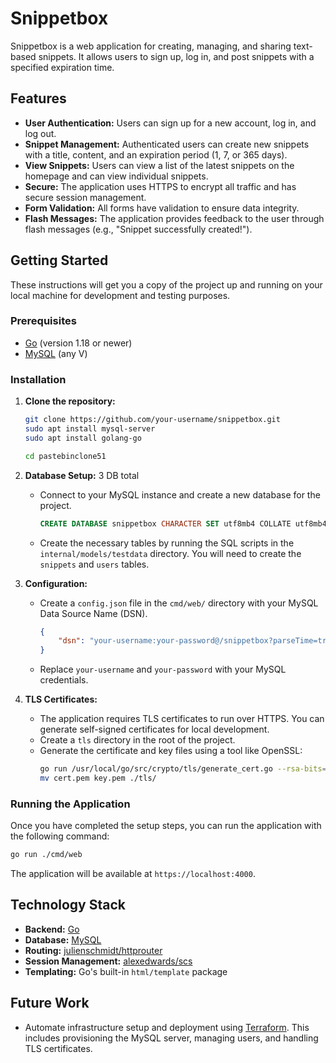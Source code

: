 # Snippetbox

Snippetbox is a web application for creating, managing, and sharing text-based snippets. It allows users to sign up, log in, and post snippets with a specified expiration time.

## Features

*   **User Authentication:** Users can sign up for a new account, log in, and log out.
*   **Snippet Management:** Authenticated users can create new snippets with a title, content, and an expiration period (1, 7, or 365 days).
*   **View Snippets:** Users can view a list of the latest snippets on the homepage and can view individual snippets.
*   **Secure:** The application uses HTTPS to encrypt all traffic and has secure session management.
*   **Form Validation:** All forms have validation to ensure data integrity.
*   **Flash Messages:** The application provides feedback to the user through flash messages (e.g., "Snippet successfully created!").

## Getting Started

These instructions will get you a copy of the project up and running on your local machine for development and testing purposes.

### Prerequisites

*   [Go](https://golang.org/) (version 1.18 or newer)
*   [MySQL](https://www.mysql.com/) (any V)

### Installation

1.  **Clone the repository:**
    ```bash
    git clone https://github.com/your-username/snippetbox.git
    sudo apt install mysql-server
    sudo apt install golang-go
    
    cd pastebinclone51
    ```

2.  **Database Setup:** 3 DB total
    *   Connect to your MySQL instance and create a new database for the project.
        ```sql
        CREATE DATABASE snippetbox CHARACTER SET utf8mb4 COLLATE utf8mb4_unicode_ci;
        ```
    *   Create the necessary tables by running the SQL scripts in the `internal/models/testdata` directory. You will need to create the `snippets` and `users` tables.

3.  **Configuration:**
    *   Create a `config.json` file in the `cmd/web/` directory with your MySQL Data Source Name (DSN).
        ```json
        {
            "dsn": "your-username:your-password@/snippetbox?parseTime=true"
        }
        ```
    *   Replace `your-username` and `your-password` with your MySQL credentials.

4.  **TLS Certificates:**
    *   The application requires TLS certificates to run over HTTPS. You can generate self-signed certificates for local development.
    *   Create a `tls` directory in the root of the project.
    *   Generate the certificate and key files using a tool like OpenSSL:
        ```bash
        go run /usr/local/go/src/crypto/tls/generate_cert.go --rsa-bits=2048 --host=localhost
        mv cert.pem key.pem ./tls/
        ```

### Running the Application

Once you have completed the setup steps, you can run the application with the following command:

```bash
go run ./cmd/web
```

The application will be available at `https://localhost:4000`.

## Technology Stack

*   **Backend:** [Go](https://golang.org/)
*   **Database:** [MySQL](https://www.mysql.com/)
*   **Routing:** [julienschmidt/httprouter](https://github.com/julienschmidt/httprouter)
*   **Session Management:** [alexedwards/scs](https://github.com/alexedwards/scs)
*   **Templating:** Go's built-in `html/template` package

## Future Work

*   Automate infrastructure setup and deployment using [Terraform](https://www.terraform.io/). This includes provisioning the MySQL server, managing users, and handling TLS certificates.
